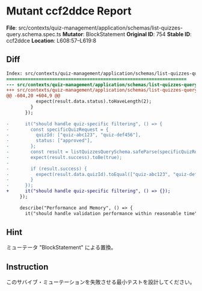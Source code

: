 # Mutant ccf2ddce Report

**File**: src/contexts/quiz-management/application/schemas/list-quizzes-query.schema.spec.ts
**Mutator**: BlockStatement
**Original ID**: 754
**Stable ID**: ccf2ddce
**Location**: L608:57–L619:8

## Diff

```diff
Index: src/contexts/quiz-management/application/schemas/list-quizzes-query.schema.spec.ts
===================================================================
--- src/contexts/quiz-management/application/schemas/list-quizzes-query.schema.spec.ts	original
+++ src/contexts/quiz-management/application/schemas/list-quizzes-query.schema.spec.ts	mutated #754
@@ -604,20 +604,9 @@
           expect(result.data.status).toHaveLength(2);
         }
       });
 
-      it("should handle quiz-specific filtering", () => {
-        const specificQuizRequest = {
-          quizId: ["quiz-abc123", "quiz-def456"],
-          status: ["approved"],
-        };
-        const result = listQuizzesQuerySchema.safeParse(specificQuizRequest);
-        expect(result.success).toBe(true);
-
-        if (result.success) {
-          expect(result.data.quizId).toEqual(["quiz-abc123", "quiz-def456"]);
-        }
-      });
+      it("should handle quiz-specific filtering", () => {});
     });
 
     describe("Performance and Memory", () => {
       it("should handle validation performance within reasonable time", () => {
```

## Hint

ミューテータ "BlockStatement" による置換。

## Instruction

このサバイブ・ミューテーションを失敗させる最小テストを設計してください。
